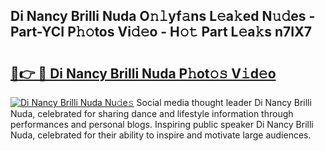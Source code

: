 ## Di Nancy Brilli Nuda O𝚗𝚕yf𝚊ns L𝚎a𝚔ed N𝚞𝚍es - Part-YCI P𝚑𝚘tos Vi𝚍𝚎o - H𝚘𝚝 Part L𝚎a𝚔s n7IX7

# <h2><a href="http://kf19d7.oniu.top/?m=Di+Nancy+Brilli+Nuda">🔗👉 🔴 Di Nancy Brilli Nuda P𝚑ot𝚘𝚜 V𝚒d𝚎o</a></h2>

[![Di Nancy Brilli Nuda Nu𝚍e𝚜](https://i.imgur.com/0qMVB7G.gif)](http://kf19d7.oniu.top/?m=Di+Nancy+Brilli+Nuda)
Social media thought leader Di Nancy Brilli Nuda, celebrated for sharing dance and lifestyle information through performances and personal blogs. Inspiring public speaker Di Nancy Brilli Nuda, celebrated for their ability to inspire and motivate large audiences.  
